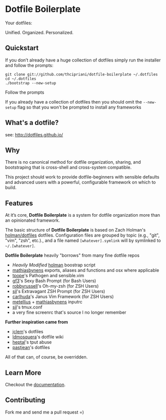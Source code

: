 # Dotfile Boilerplate

Your dotfiles: 

Unified. Organized. Personalized.

## Quickstart

If you don’t already have a huge collection of dotfiles simply run the installer and follow the prompts:

```Shell
git clone git://github.com/thcipriani/dotfile-boilerplate ~/.dotfiles
cd ~/.dotfiles
./bootstrap --new-setup
```

Follow the prompts

If you already have a collection of dotfiles then you should omit the `--new-setup` flag
so that you won't be prompted to install any frameworks

## What's a dotfile?

see: http://dotfiles.github.io/

## Why

There is no canonical method for dotfile organization, sharing, and bootstraping 
that is cross-shell and cross-system compatible.

This project should work to provide dotfile-beginners with sensible defaults
and advanced users with a powerful, configurable framework on which to build.

## Features

At it&#8217;s core, **Dotfile Boilerplate** is a system for dotfile 
organization more than an opinionated framework.

The basic structure of **Dotfile Boilerplate** is based on Zach Holman's 
[holman/dotfiles](https://github.com/holman/dotfiles) dotfiles. Configuration 
files are grouped by topic (e.g., "git", "vim", "zsh", etc.)., and a file 
named `[whatever].symlink` will by symlinked to `~/.[whatever]`.

**Dotfile Boilerplate** heavily "borrows" from many fine dotfile repos

- _Heavily Modified_ [holman](https://github.com/holman/dotfiles) boostrap script
- [mathiasbynens](http://mths.be/dotfiles) exports, aliases and functions and osx where applicable
- [tpope](https://github.com/tpope/vim-pathogen)'s Pathogen and sensible.vim
- [gf3](https://github.com/gf3/dotfiles)'s Sexy Bash Prompt (for Bash Users)
- [robbyrussell](https://github.com/robbyrussell/oh-my-zsh)'s Oh-my-zsh (for ZSH Users)
- [sjl](http://stevelosh.com/blog/2010/02/my-extravagant-zsh-prompt/)'s Extravagant ZSH Prompt (for ZSH Users)
- [carlhuda](https://github.com/carlhuda/janus)'s Janus Vim Framework (for ZSH Users)
- [metellius](http://www.reddit.com/r/commandline/comments/kbeoe/you_can_make_readline_and_bash_much_more_user/) + [mathiasbynens](http://mths.be/dotfiles) inputrc
- [sjl](https://bitbucket.org/sjl/dotfiles/src/a3ff27f963ced7e7e1e024faab6b5c8d46557172/tmux/tmux.conf?at=default)'s tmux.conf
- a very fine screenrc that's source I no longer remember

**Further inspiration came from**

- [jclem](https://github.com/jclem/dotfiles)'s dotfiles
- [ldmosquera](https://github.com/ldmosquera/dotfiles/wiki)'s dotfile wiki
- [heptal](https://gist.github.com/heptal/6052573)'s tput abuse
- [pastjean](https://github.com/pastjean/dotfiles)'s dotfiles

All of that can, of course, be overridden. 

## Learn More

Checkout the [documentation](https://github.com/thcipriani/dotfile-boilerplate/blob/master/docs/getting_started.md).

## Contributing

Fork me and send me a pull request =)